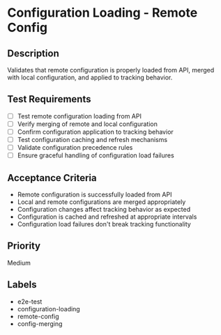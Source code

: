 # Configuration Loading - Remote Config

## Description
Validates that remote configuration is properly loaded from API, merged with local configuration, and applied to tracking behavior.

## Test Requirements
- [ ] Test remote configuration loading from API
- [ ] Verify merging of remote and local configuration
- [ ] Confirm configuration application to tracking behavior
- [ ] Test configuration caching and refresh mechanisms
- [ ] Validate configuration precedence rules
- [ ] Ensure graceful handling of configuration load failures

## Acceptance Criteria
- Remote configuration is successfully loaded from API
- Local and remote configurations are merged appropriately
- Configuration changes affect tracking behavior as expected
- Configuration is cached and refreshed at appropriate intervals
- Configuration load failures don't break tracking functionality

## Priority
Medium

## Labels
- e2e-test
- configuration-loading
- remote-config
- config-merging